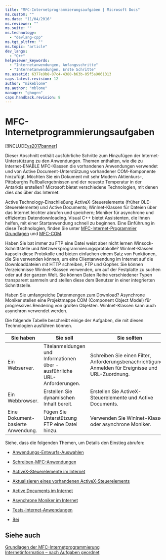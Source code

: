 ```yaml
---
title: "MFC-Internetprogrammierungsaufgaben | Microsoft Docs"
ms.custom: ""
ms.date: "11/04/2016"
ms.reviewer: ""
ms.suite: ""
ms.technology: 
  - "devlang-cpp"
ms.tgt_pltfrm: ""
ms.topic: "article"
dev_langs: 
  - "C++"
helpviewer_keywords: 
  - "Internetanwendungen, Anfangsschritte"
  - "Internetanwendungen, Erste Schritte"
ms.assetid: 6377e9b8-07c4-4380-b63b-05f5a9061313
caps.latest.revision: 12
author: "mikeblome"
ms.author: "mblome"
manager: "ghogen"
caps.handback.revision: 8
---
```

# MFC-Internetprogrammierungsaufgaben
[!INCLUDE[vs2017banner](../assembler/inline/includes/vs2017banner.md)]

Dieser Abschnitt enthält ausführliche Schritte zum Hinzufügen der Internet\-Unterstützung zu den Anwendungen.  Themen enthalten, wie die zu Internet\-ENABLE MFC\-Klassen die vorhandenen Anwendungen verwendet und von Active Document\-Unterstützung vorhandener COM\-Komponente hinzufügt.  Möchten Sie ein Dokument mit sehr Modern Aktienkurs\-, Pittsburghs Fußballergebnissen und der neueste Temperatur in der Antarktis erstellen?  Microsoft bietet verschiedene Technologien, mit denen dies das über das Internet.  
  
 Active Technology\-Einschließung ActiveX\-Steuerelemente \(früher OLE\-Steuerelemente\) und Active Documents; WinInet\-Klassen für Dateien über das Internet leichter abrufen und speichern; Moniker für asynchrone und effizientes Datendownloading.  Visual C\+\+ bietet Assistenten, die Ihnen helfen, mit einer Startanwendung schnell zu beginnen.  Eine Einführung in diese Technologien, finden Sie unter [MFC\-Internet\-Programmier Grundlagen](../mfc/mfc-internet-programming-basics.md) und [MFC\-COM](../mfc/mfc-com.md).  
  
 Haben Sie bat immer zu FTP eine Datei weist aber nicht lernen Winsock\-Schnittstelle und Netzwerkprogrammierungsprotokolle?  WinInet\-Klassen kapseln diese Protokolle und bieten einfachen einem Satz von Funktionen, die Sie verwenden können, um eine Clientanwendung im Internet auf die Downloaddateien mit HTTP schreiben, FTP und Gopher.  Sie können Verzeichnisse WinInet\-Klassen verwenden, um auf der Festplatte zu suchen oder auf der ganzen Welt.  Sie können Daten Reihe verschiedener Typen transparent sammeln und stellen diese dem Benutzer in einer integrierten Schnittstelle.  
  
 Haben Sie umfangreiche Datenmengen zum Download?  Asynchrone Moniker stellen eine Projektmappe COM \(Component Object Model\) für progressives Rendering von großen Objekten.  WinInet\-Klassen kann auch asynchron verwendet werden.  
  
 Die folgende Tabelle beschreibt einige der Aufgaben, die mit diesen Technologien ausführen können.  
  
|Sie haben|Sie soll|Sie sollten|  
|---------------|--------------|-----------------|  
|Ein Webserver.|Titelanmeldungen und Informationen über \-ausführliche URL\-Anforderungen.|Schreiben Sie einen Filter, Anforderungsbenachrichtigungen Anmelden für Ereignisse und URL\-Zuordnung.|  
|Ein Webbrowser.|Erstellen Sie dynamischen Inhalt bereit.|Erstellen Sie ActiveX\-Steuerelemente und Active Documents.|  
|Eine Dokument\-basierte Anwendung.|Fügen Sie Unterstützung FTP eine Datei hinzu.|Verwenden Sie WinInet\-Klassen oder asynchrone Moniker.|  
  
 Siehe, dass die folgenden Themen, um Details den Einstieg abrufen:  
  
-   [Anwendungs\-Entwurfs\-Auswahlen](../mfc/application-design-choices.md)  
  
-   [Schreiben\-MFC\-Anwendungen](../mfc/writing-mfc-applications.md)  
  
-   [ActiveX\-Steuerelemente im Internet](../mfc/activex-controls-on-the-internet.md)  
  
-   [Aktualisieren eines vorhandenen ActiveX\-Steuerelements](../mfc/upgrading-an-existing-activex-control.md)  
  
-   [Active Documents im Internet](../mfc/active-documents-on-the-internet.md)  
  
-   [Asynchrone Moniker im Internet](../mfc/asynchronous-monikers-on-the-internet.md)  
  
-   [Tests\-Internet\-Anwendungen](../mfc/testing-internet-applications.md)  
  
-   [Bei](../mfc/internet-security-cpp.md)  
  
## Siehe auch  
 [Grundlagen der MFC\-Internetprogrammierung](../mfc/mfc-internet-programming-basics.md)   
 [Internetinformation – nach Aufgaben geordnet](../mfc/internet-information-by-task.md)